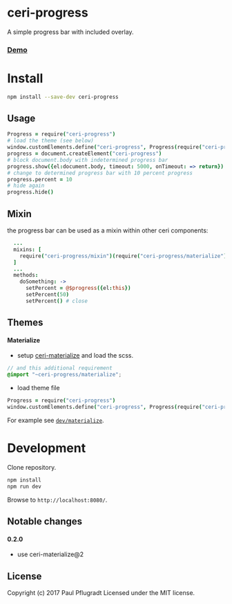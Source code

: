 # ceri-progress

A simple progress bar with included overlay.

### [Demo](https://ceri-comps.github.io/ceri-progress)


# Install

```sh
npm install --save-dev ceri-progress
```
## Usage

```coffee
Progress = require("ceri-progress")
# load the theme (see below)
window.customElements.define("ceri-progress", Progress(require("ceri-progress/materialize")))
progress = document.createElement("ceri-progress")
# block document.body with indetermined progress bar
progress.show({el:document.body, timeout: 5000, onTimeout: => return})
# change to determined progress bar with 10 percent progress
progress.percent = 10
# hide again
progress.hide()
```

## Mixin

the progress bar can be used as a mixin within other ceri components:
```coffee
  ...
  mixins: [
    require("ceri-progress/mixin")(require("ceri-progress/materialize"))
  ]
  ...
  methods:
    doSomething: ->
      setPercent = @$progress({el:this})
      setPercent(50)
      setPercent() # close
```

## Themes
#### Materialize
- setup [ceri-materialize](https://github.com/ceri-comps/ceri-materialize) and load the scss.
```scss
// and this additional requirement
@import "~ceri-progress/materialize";
```
- load theme file
```coffee
Progress = require("ceri-progress")
window.customElements.define("ceri-progress", Progress(require("ceri-progress/materialize")))
```

For example see [`dev/materialize`](dev/materialize.coffee).

# Development
Clone repository.
```sh
npm install
npm run dev
```
Browse to `http://localhost:8080/`.

## Notable changes
#### 0.2.0
- use ceri-materialize@2

## License
Copyright (c) 2017 Paul Pflugradt
Licensed under the MIT license.

